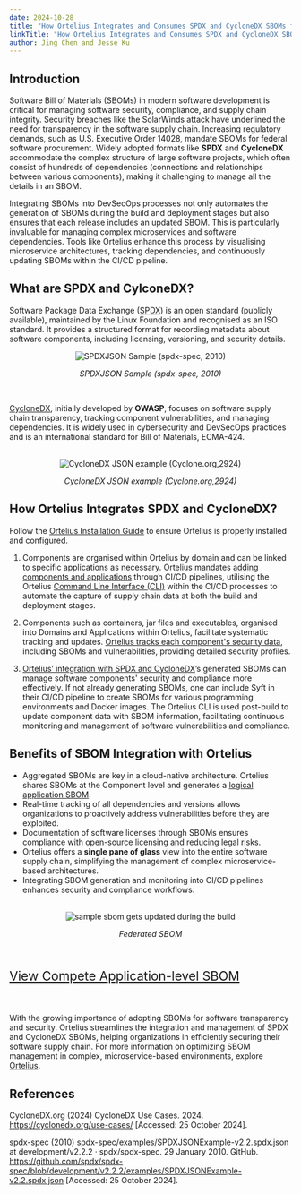 ```yaml
---
date: 2024-10-28
title: "How Ortelius Integrates and Consumes SPDX and CycloneDX SBOMs for Enhanced Software Visibility"
linkTitle: "How Ortelius Integrates and Consumes SPDX and CycloneDX SBOMs for Enhanced Software Visibility"
author: Jing Chen and Jesse Ku
---
```


## Introduction
Software Bill of Materials (SBOMs) in modern software development is critical for managing software security, compliance, and supply chain integrity. Security breaches like the SolarWinds attack have underlined the need for transparency in the software supply chain. Increasing regulatory demands, such as U.S. Executive Order 14028, mandate SBOMs for federal software procurement. Widely adopted formats like **SPDX** and **CycloneDX** accommodate the complex structure of large software projects, which often consist of hundreds of dependencies (connections and relationships between various components), making it challenging to manage all the details in an SBOM. 

Integrating SBOMs into DevSecOps processes not only automates the generation of SBOMs during the build and deployment stages but also ensures that each release includes an updated SBOM. This is particularly invaluable for managing complex microservices and software dependencies. Tools like Ortelius enhance this process by visualising microservice architectures, tracking dependencies, and continuously updating SBOMs within the CI/CD pipeline.

## What are SPDX and CylconeDX?
Software Package Data Exchange ([SPDX](https://spdx.dev/)) is an open standard (publicly available), maintained by the Linux Foundation and recognised as an ISO standard. It provides a structured format for recording metadata about software components, including licensing, versioning, and security details.

<div style="text-align: center;">
  <img src="/images/spdxjasonsample.png" alt="SPDXJSON Sample (spdx-spec, 2010)">
  <p><em>SPDXJSON Sample (spdx-spec, 2010)</em></p>
</div>

<br>

[CycloneDX](https://cyclonedx.org/), initially developed by **OWASP**, focuses on software supply chain transparency, tracking component vulnerabilities, and managing dependencies. It is widely used in cybersecurity and DevSecOps practices and is an international standard for Bill of Materials, ECMA-424. 

<br>

<div style="text-align: center;">
  <img src="/images/cyclonedxjsonsample.png" alt="CycloneDX JSON example (Cyclone.org,2924)">
  <p><em>CycloneDX JSON example (Cyclone.org,2924)</em></p>
</div>

## How Ortelius Integrates SPDX and CycloneDX?

Follow the [Ortelius Installation Guide](https://docs.ortelius.io/guides/userguide/installation-and-support/) to ensure Ortelius is properly installed and configured.
1. Components are organised within Ortelius by domain and can be linked to specific applications as necessary. Ortelius mandates [adding components and applications](https://docs.ortelius.io/guides/userguide/addingtopipeline/) through CI/CD pipelines, utilising the Ortelius [Command Line Interface (CLI)](https://docs.ortelius.io/guides/userguide/integrations/ci-cd_integrations/) within the CI/CD processes to automate the capture of supply chain data at both the build and deployment stages.

2.	Components such as containers, jar files and executables, organised into Domains and Applications within Ortelius, facilitate systematic tracking and updates. [Ortelius tracks each component's security data](https://docs.ortelius.io/guides/userguide/2-define-components/), including SBOMs and vulnerabilities, providing detailed security profiles. 

3.	[Ortelius’ integration with SPDX and CycloneDX](https://docs.ortelius.io/guides/userguide/integrations/spdx-syft-cyclonedx/)’s generated SBOMs can manage software components' security and compliance more effectively. If not already generating SBOMs, one can include Syft in their CI/CD pipeline to create SBOMs for various programming environments and Docker images. The Ortelius CLI is used post-build to update component data with SBOM information, facilitating continuous monitoring and management of software vulnerabilities and compliance.


## Benefits of SBOM Integration with Ortelius

- Aggregated SBOMs are key in a cloud-native architecture. Ortelius shares SBOMs at the Component level and generates a [logical application SBOM](https://ortelius.io/catalog/). 
- Real-time tracking of all dependencies and versions allows organizations to proactively address vulnerabilities before they are exploited.
- Documentation of software licenses through SBOMs ensures compliance with open-source licensing and reducing legal risks.
- Ortelius offers a **single pane of glass** view into the entire software supply chain, simplifying the management of complex microservice-based architectures.
- Integrating SBOM generation and monitoring into CI/CD pipelines enhances security and compliance workflows.

<br>
<div style="text-align: center;">
  <img src="/images/sbom-application.png" alt="sample sbom gets updated during the build">
  <p><em>Federated SBOM</em></p>
</div><br>


<div style="font-size:1.6em;text-align:left;margin-top:10px;">

[View Compete Application-level SBOM](/images/application-sbom.pdf)

</div>

<br>

With the growing importance of adopting SBOMs for software transparency and security. Ortelius streamlines the integration and management of SPDX and CycloneDX SBOMs, helping organizations in efficiently securing their software supply chain. For more information on optimizing SBOM management in complex, microservice-based environments, explore [Ortelius](https://docs.ortelius.io/guides/).

## References
CycloneDX.org (2024) CycloneDX Use Cases. 2024. https://cyclonedx.org/use-cases/ [Accessed: 25 October 2024].

spdx-spec (2010) spdx-spec/examples/SPDXJSONExample-v2.2.spdx.json at development/v2.2.2 · spdx/spdx-spec. 29 January 2010. GitHub. https://github.com/spdx/spdx-spec/blob/development/v2.2.2/examples/SPDXJSONExample-v2.2.spdx.json [Accessed: 25 October 2024].

